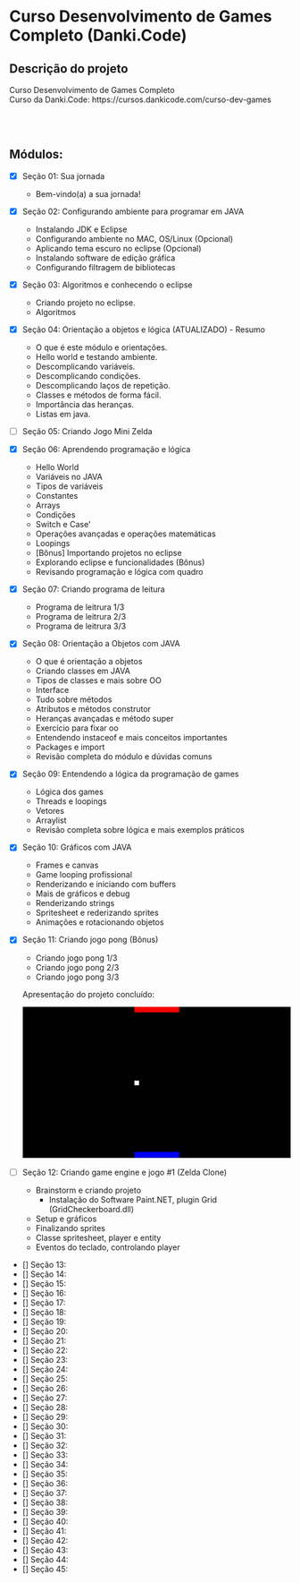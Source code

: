 # Curso Desenvolvimento de Games Completo (Danki.Code)

## Descrição do projeto
<p align="justify">
  Curso Desenvolvimento de Games Completo <br>
  Curso da Danki.Code: https://cursos.dankicode.com/curso-dev-games
</p>

<br><br>

<!-- 
<h2>Comandos executados durante o curso e suas explicações:</h2>
```bash
(SEM COMANDOS, POR ENQUANTO)
```
-->

## Módulos:
- [X] Seção 01: Sua jornada <br>
  - Bem-vindo(a) a sua jornada!

- [X] Seção 02: Configurando ambiente para programar em JAVA <br>
  - Instalando JDK e Eclipse
  - Configurando ambiente no MAC, OS/Linux (Opcional)
  - Aplicando tema escuro no eclipse (Opcional)
  - Instalando software de edição gráfica
  - Configurando filtragem de bibliotecas
    
- [X] Seção 03: Algoritmos e conhecendo o eclipse<br>
  - Criando projeto no eclipse.
  - Algoritmos

- [X] Seção 04: Orientação a objetos e lógica (ATUALIZADO) - Resumo<br>
  - O que é este módulo e orientações.
  - Hello world e testando ambiente.
  - Descomplicando variáveis.
  - Descomplicando condições.
  - Descomplicando laços de repetição.
  - Classes e métodos de forma fácil.
  - Importância das heranças.
  - Listas em java.

- [ ] Seção 05: Criando Jogo Mini Zelda<br>

- [X] Seção 06: Aprendendo programação e lógica<br>
  - Hello World
  - Variáveis no JAVA
  - Tipos de variáveis
  - Constantes
  - Arrays
  - Condições
  - Switch e Case'
  - Operações avançadas e operações matemáticas
  - Loopings
  - [Bônus] Importando projetos no eclipse
  - Explorando eclipse e funcionalidades (Bônus)
  - Revisando programação e lógica com quadro


- [X] Seção 07: Criando programa de leitura<br>
  - Programa de leitrura 1/3
  - Programa de leitrura 2/3
  - Programa de leitrura 3/3

- [X] Seção 08: Orientação a Objetos com JAVA<br>
  - O que é orientação a objetos
  - Criando classes em JAVA
  - Tipos de classes e mais sobre OO
  - Interface
  - Tudo sobre métodos
  - Atributos e métodos construtor
  - Heranças avançadas e método super
  - Exercício para fixar oo
  - Entendendo instaceof e mais conceitos importantes
  - Packages e import
  - Revisão completa do módulo e dúvidas comuns

- [X] Seção 09: Entendendo a lógica da programação de games<br>
  - Lógica dos games
  - Threads e loopings
  - Vetores
  - Arraylist
  - Revisão completa sobre lógica e mais exemplos práticos

- [X] Seção 10: Gráficos com JAVA<br>
  - Frames e canvas
  - Game looping profissional
  - Renderizando e iniciando com buffers
  - Mais de gráficos e debug
  - Renderizando strings
  - Spritesheet e rederizando sprites
  - Animações e rotacionando objetos

- [X] Seção 11: Criando jogo pong (Bônus)<br>
  - Criando jogo pong 1/3
  - Criando jogo pong 2/3
  - Criando jogo pong 3/3

  Apresentação do projeto concluído:
  <p align="center">
    <img width="600" src = "README-INF/GIFs/PONG.gif">
  </p>

- [ ] Seção 12: Criando game engine e jogo #1 (Zelda Clone)<br>
  - Brainstorm e criando projeto
    - Instalação do Software Paint.NET, plugin Grid (GridCheckerboard.dll)
  - Setup e gráficos
  - Finalizando sprites
  - Classe spritesheet, player e entity
  - Eventos do teclado, controlando player

- [] Seção 13: <br>
- [] Seção 14: <br>
- [] Seção 15: <br>
- [] Seção 16: <br>
- [] Seção 17: <br>
- [] Seção 18: <br>
- [] Seção 19: <br>
- [] Seção 20: <br>
- [] Seção 21: <br>
- [] Seção 22: <br>
- [] Seção 23: <br>
- [] Seção 24: <br>
- [] Seção 25: <br>
- [] Seção 26: <br>
- [] Seção 27: <br>
- [] Seção 28: <br>
- [] Seção 29: <br>
- [] Seção 30: <br>
- [] Seção 31: <br>
- [] Seção 32: <br>
- [] Seção 33: <br>
- [] Seção 34: <br>
- [] Seção 35: <br>
- [] Seção 36: <br>
- [] Seção 37: <br>
- [] Seção 38: <br>
- [] Seção 39: <br>
- [] Seção 40: <br>
- [] Seção 41: <br>
- [] Seção 42: <br>
- [] Seção 43: <br>
- [] Seção 44: <br>
- [] Seção 45: <br>